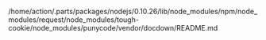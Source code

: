 /home/action/.parts/packages/nodejs/0.10.26/lib/node_modules/npm/node_modules/request/node_modules/tough-cookie/node_modules/punycode/vendor/docdown/README.md